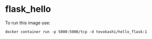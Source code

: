 # flask_hello

To run this image use:

```docker container run -p 5000:5000/tcp -d tevokashi/hello_flask:1```

